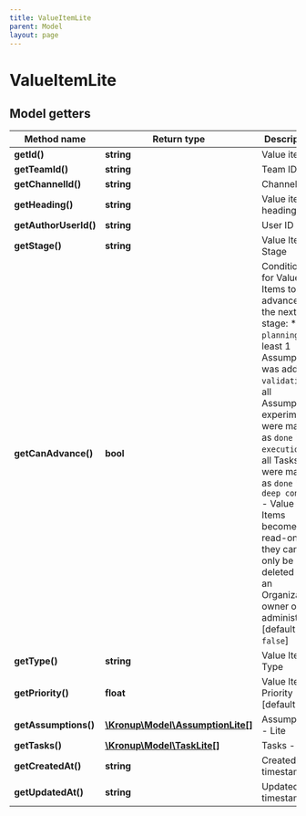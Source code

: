 ```yaml
---
title: ValueItemLite
parent: Model
layout: page
---
```


# ValueItemLite

## Model getters

Method name | Return type | Description
------------ | ------------- | -------------
**getId()** | **string** | Value item ID
**getTeamId()** | **string** | Team ID
**getChannelId()** | **string** | Channel ID
**getHeading()** | **string** | Value item heading
**getAuthorUserId()** | **string** | User ID
**getStage()** | **string** | Value Item Stage
**getCanAdvance()** | **bool** | Conditions for Value Items to advance to the next stage:    * `planning` - at least 1 Assumption was added   * `validation` - all Assumption experiments were marked as `done`   * `execution` - all Tasks were marked as `done`   * `deep context` - Value Items become read-only; they can only be deleted by an Organization owner or administrator [default to `false`]
**getType()** | **string** | Value Item Type
**getPriority()** | **float** | Value Item Priority [default to `1`]
**getAssumptions()** | [**\Kronup\Model\AssumptionLite[]**](../AssumptionLite) | Assumptions - Lite
**getTasks()** | [**\Kronup\Model\TaskLite[]**](../TaskLite) | Tasks - Lite
**getCreatedAt()** | **string** | Created timestamp
**getUpdatedAt()** | **string** | Updated timestamp

